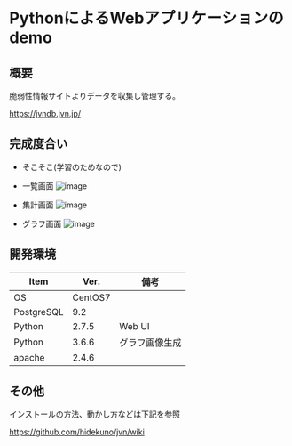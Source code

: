 PythonによるWebアプリケーションのdemo
=================
## 概要
脆弱性情報サイトよりデータを収集し管理する。

https://jvndb.jvn.jp/

## 完成度合い
- そこそこ(学習のためなので)

- 一覧画面
![image](https://user-images.githubusercontent.com/22115777/51661182-6d227700-1ff3-11e9-8706-0e0c7e13f1bd.png)
- 集計画面
![image](https://user-images.githubusercontent.com/4899700/47139528-fb050c80-d2f6-11e8-8427-eeb267a43f9f.png)
- グラフ画面
![image](https://user-images.githubusercontent.com/4899700/47139788-a4e49900-d2f7-11e8-9301-10630a7536f0.png)

## 開発環境
| Item   | Ver. |備考|
|--------|--------|--------|
| OS     | CentOS7 | |
| PostgreSQL   | 9.2||
| Python   | 2.7.5|Web UI|
| Python   | 3.6.6|グラフ画像生成|
| apache   | 2.4.6||

## その他
インストールの方法、動かし方などは下記を参照

https://github.com/hidekuno/jvn/wiki
